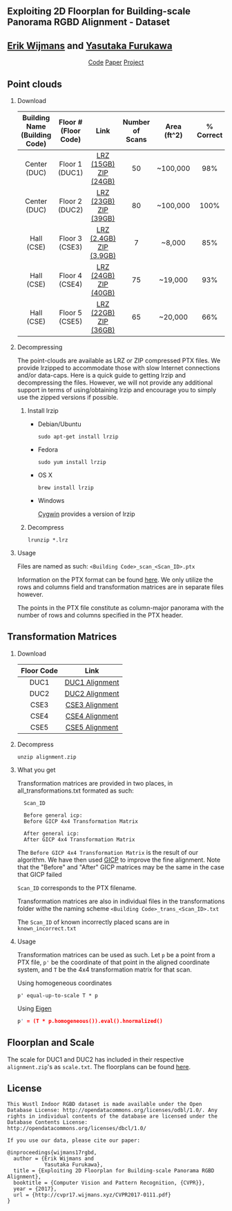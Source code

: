 <!DOCTYPE html>
<html lang="en-us">
  <head>
    <meta charset="UTF-8">
    <title>Panorama RGBD Alignment</title>
    <meta name="viewport" content="width=device-width, initial-scale=1">
    <link rel="icon" href="Brookings_Seal(RGB).png">
    <link rel="stylesheet" type="text/css" href="../stylesheets/normalize.css" media="screen">
    <link href='https://fonts.googleapis.com/css?family=Open+Sans:400,700' rel='stylesheet' type='text/css'>
    <link rel="stylesheet" type="text/css" href="../stylesheets/stylesheet.css" media="screen">
    <link rel="stylesheet" type="text/css" href="../stylesheets/github-light.css" media="screen">
    <link rel="stylesheet" type="text/css" href="../stylesheets/prism.css">
    <script src="https://code.jquery.com/jquery-3.1.1.min.js" integrity="sha256-hVVnYaiADRTO2PzUGmuLJr8BLUSjGIZsDYGmIJLv2b8=" crossorigin="anonymous"></script>
  </head>
  <body>
    <section class="page-header">
      <h1 class="project-name">Exploiting 2D Floorplan for Building-scale Panorama RGBD Alignment - Dataset</h1>
      <h2 class="project-tagline"><a class="site-link" href="http://wijmans.xyz">Erik Wijmans</a> and <a class="site-link" href="http://www.cse.wustl.edu/~furukawa/"> Yasutaka Furukawa</a></h2>
      <center>
      <a href="https://github.com/erikwijmans/WashU-Research/tree/v0.1" class="btn">Code</a>
      <a href="/CVPR2017-0111-supp.pdf" class="btn">Paper</a>
      <a href="/" class="btn">Project</a>
      </center>
    </section>
<section class="main-content">

# Point clouds

1. Download

    | Building Name (Building Code) |Floor # (Floor Code) |Link   | Number of Scans | Area (ft^2)  |% Correct  |
    |:---:|:---:|:---:|:---:|:---:|:---:|
    |Center (DUC)|Floor 1 (DUC1)| [LRZ (15GB)](https://wustl.box.com/v/wustl3d-duc1-lrz) <br>   [ZIP (24GB)](https://wustl.box.com/v/wustl3d-duc1-zip)   | 50 | ~100,000 |  98%   |
    | Center (DUC) |Floor 2 (DUC2)| [LRZ (23GB)](https://wustl.box.com/v/wustl3d-duc2-lrz) <br>  [ZIP (39GB)](https://wustl.box.com/v/wustl3d-duc2-zip)   | 80 | ~100,000 |  100% |
    | Hall (CSE) |Floor 3 (CSE3) | [LRZ (2.4GB)](https://wustl.box.com/v/wustl3d-cse3-lrz) <br>  [ZIP (3.9GB)](https://wustl.box.com/v/wustl3d-cse3-zip)   | 7 | ~8,000  | 85%   |
    | Hall (CSE) |Floor 4 (CSE4) | [LRZ (24GB)](https://wustl.box.com/v/wustl3d-cse4-lrz) <br> [ZIP (40GB)](https://wustl.box.com/v/wustl3d-cse4-zip)  | 75 | ~19,000 |  93%  |
    | Hall (CSE) |Floor 5 (CSE5) | [LRZ (22GB)](https://wustl.box.com/v/wustl3d-cse5-lrz) <br> [ZIP (36GB)](https://wustl.box.com/v/wustl3d-cse5-zip)  | 65 | ~20,000 |  66%  |


2. Decompressing

    The point-clouds are available as LRZ or ZIP compressed PTX files.
    We provide lrzipped to accommodate those with slow Internet connections and/or data-caps.  Here is a quick guide to getting lrzip and decompressing the files.  However, we will not provide any additional support in terms of using/obtaining lrzip and encourage you to simply use the zipped versions if possible.

    1. Install lrzip

        * Debian/Ubuntu

            `sudo apt-get install lrzip`

        * Fedora

            `sudo yum install lrzip`

        * OS X

            `brew install lrzip`

        * Windows

            [Cygwin](https://www.cygwin.com/) provides a version of lrzip

    2. Decompress

        `lrunzip *.lrz`

3. Usage

    Files are named as such:  `<Building Code>_scan_<Scan_ID>.ptx`

    Information on the PTX format can be found [here](http://w3.leica-geosystems.com/kb/?guid=5532D590-114C-43CD-A55F-FE79E5937CB2).
    We only utilize the rows and columns field and transformation matrices are in separate files however.

    The points in the PTX file constitute as column-major panorama with the number of rows and columns specified in the PTX header.

# Transformation Matrices

1. Download

    |Floor Code | Link |
    |:---:|:---:|
    | DUC1 | [DUC1 Alignment](https://wustl.box.com/v/wustl3d-duc1-alignment) |
    | DUC2 | [DUC2 Alignment](https://wustl.box.com/v/wustl3d-duc2-alignment) |
    | CSE3 | [CSE3 Alignment](https://wustl.box.com/v/wustl3d-cse3-alignment) |
    | CSE4 | [CSE4 Alignment](https://wustl.box.com/v/wustl3d-cse4-alignment) |
    | CSE5 | [CSE5 Alignment](https://wustl.box.com/v/wustl3d-cse5-alignment) |



2. Decompress

    `unzip alignment.zip`

3. What you get

    Transformation matrices are provided in two places, in all_transformations.txt formated as such:
    ```
      Scan_ID

      Before general icp:
      Before GICP 4x4 Transformation Matrix

      After general icp:
      After GICP 4x4 Transformation Matrix
    ```
    The `Before GICP 4x4 Transformation Matrix` is the result of our algorithm.  We have then used [GICP](http://www.roboticsproceedings.org/rss05/p21.pdf) to improve the fine alignment.  Note that the "Before" and "After" GICP matrices may be the same in the case that GICP failed

    `Scan_ID` corresponds to the PTX filename.

    Transformation matrices are also in individual files in the transformations folder withe the naming scheme `<Building Code>_trans_<Scan_ID>.txt`

    The `Scan_ID` of known incorrectly placed scans are in `known_incorrect.txt`

4. Usage

    Transformation matrices can be used as such.  Let `p` be a point from a PTX file, `p'` be the coordinate of that point in the aligned coordinate system, and `T` be the 4x4 transformation matrix for that scan.

    Using homogeneous coordinates

    ```
    p' equal-up-to-scale T * p
    ```

    Using [Eigen](http://eigen.tuxfamily.org/index.php?title=Main_Page)

    ```cpp
    p' = (T * p.homogeneous()).eval().hnormalized()
    ```

## Floorplan and Scale

The scale for DUC1 and DUC2 has included in their respective `alignment.zip`'s as `scale.txt`.  The floorplans can be found [here](https://duc.wustl.edu/floor-plan/).


## License

```
This Wustl Indoor RGBD dataset is made available under the Open Database License: http://opendatacommons.org/licenses/odbl/1.0/. Any rights in individual contents of the database are licensed under the Database Contents License: http://opendatacommons.org/licenses/dbcl/1.0/

If you use our data, please cite our paper:

@inproceedings{wijmans17rgbd,
  author = {Erik Wijmans and
            Yasutaka Furukawa},
  title = {Exploiting 2D Floorplan for Building-scale Panorama RGBD Alignment},
  booktitle = {Computer Vision and Pattern Recognition, {CVPR}},
  year = {2017},
  url = {http://cvpr17.wijmans.xyz/CVPR2017-0111.pdf}
}
```

<script src="../javascripts/prism.min.js"></script>